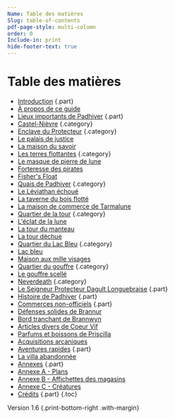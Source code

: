 ```yaml
---
Name: Table des matières
Slug: table-of-contents
pdf-page-style: multi-column
order: 0
Include-in: print
hide-footer-text: true
---
```


# Table des matières

- [Introduction](introduction) {.part}
- [À propos de ce guide](about-this-guide)
- [Lieux importants de Padhiver](locations-of-neverwinter) {.part}
- [Castel-Nièvre](castle-never) {.category}
- [Enclave du Protecteur](protectors-enclave) {.category}
- [Le palais de justice](le-hall-de-justice)
- [La maison du savoir](la-maison-du-savoir)
- [Les terres flottantes](the-floating-earthmotes) {.category}
- [Le masque de pierre de lune](le-masque-de-pierre-de-lune)
- [Forteresse des pirates](forteresse-des-pirates)
- [Fisher's Float](fishers-float)
- [Quais de Padhiver](neverwinters-docks) {.category}
- [Le Léviathan échoué](le-léviathan-échoué)
- [La taverne du bois flotté](la-taverne-du-bois-flotte)
- [La maison de commerce de Tarmalune](la-maison-de-commerce-de-tarmalune)
- [Quartier de la tour](tower-district) {.category}
- [L'éclat de la lune](l-éclat-de-la-lune)
- [La tour du manteau](la-tour-du-manteau)
- [La tour déchue](la-tour-déchue)
- [Quartier du Lac Bleu](district-de-Bluelake) {.category}
- [Lac bleu](lac-bleu)
- [Maison aux mille visages](maison-aux-mille-visages)
- [Quartier du gouffre](le-district-du-gouffre) {.category}
- [Le gouffre scellé](le-gouffre-scellé)
- [Neverdeath](neverdeath) {.category}
- [Le Seigneur Protecteur Dagult Longuebraise](lord-protector-neverember) {.part}
- [Histoire de Padhiver](histoire-de-neverwinter) {.part}
- [Commerces non-officiels](homebrew-locations) {.part}
- [Défenses solides de Brannur](brannurs-dependable-defenses)
- [Bord tranchant de Brannwyn](brannwyns-sharp-edge)
- [Articles divers de Coeur Vif](swift-heart-sundries)
- [Parfums et boissons de Priscilla](priscillas-parfums-et-potables)
- [Acquisitions arcaniques](arcane-acquisitions)
- [Aventures rapides](Quick-Adventures) {.part}
- [La villa abandonnée](la-villa-abandonnee)
- [Annexes](appendix-a-maps-page) {.part}
- [Annexe A - Plans](annexe-a-cartes-page)
- [Annexe B - Affichettes des magasins](appendix-b-point-of-interest-cards-page)
- [Annexe C - Créatures](annexe-c-page-créatures)
- [Crédits](crédits) {.part}
{.toc}

Version 1.6 {.print-bottom-right .with-margin}